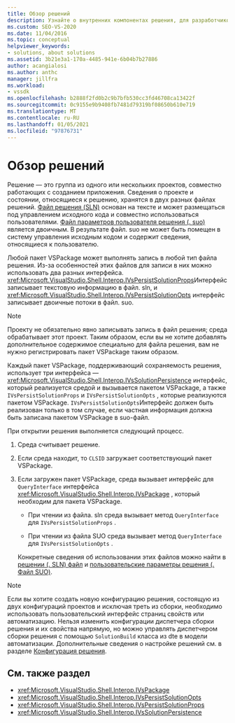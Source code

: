 ```yaml
---
title: Обзор решений
description: Узнайте о внутренних компонентах решения, для разработчиков расширений, которые хотят работать с решениями в расширениях Visual Studio.
ms.custom: SEO-VS-2020
ms.date: 11/04/2016
ms.topic: conceptual
helpviewer_keywords:
- solutions, about solutions
ms.assetid: 3b21e3a1-170a-4485-941e-6b04b7b27886
author: acangialosi
ms.author: anthc
manager: jillfra
ms.workload:
- vssdk
ms.openlocfilehash: b2888f2fd0b2c9b7bfb530cc3fd46708ca13422f
ms.sourcegitcommit: 0c9155e9b9408fb7481d79319bf08650b610e719
ms.translationtype: MT
ms.contentlocale: ru-RU
ms.lasthandoff: 01/05/2021
ms.locfileid: "97876731"
---
```

# <a name="solutions-overview"></a>Обзор решений

Решение — это группа из одного или нескольких проектов, совместно работающих с созданием приложения. Сведения о проекте и состоянии, относящиеся к решению, хранятся в двух разных файлах решений. [Файл решения (SLN)](solution-dot-sln-file.md) основан на тексте и может размещаться под управлением исходного кода и совместно использоваться пользователями. [Файл параметров пользователя решения (. suo)](solution-user-options-dot-suo-file.md) является двоичным. В результате файл. suo не может быть помещен в систему управления исходным кодом и содержит сведения, относящиеся к пользователю.

Любой пакет VSPackage может выполнять запись в любой тип файла решения. Из-за особенностей этих файлов для записи в них можно использовать два разных интерфейса. <xref:Microsoft.VisualStudio.Shell.Interop.IVsPersistSolutionProps>Интерфейс записывает текстовую информацию в файл. sln, и <xref:Microsoft.VisualStudio.Shell.Interop.IVsPersistSolutionOpts> интерфейс записывает двоичные потоки в файл. suo.

> [!NOTE]
> Проекту не обязательно явно записывать запись в файл решения; среда обрабатывает этот проект. Таким образом, если вы не хотите добавлять дополнительное содержимое специально для файла решения, вам не нужно регистрировать пакет VSPackage таким образом.

Каждый пакет VSPackage, поддерживающий сохраняемость решения, использует три интерфейса — <xref:Microsoft.VisualStudio.Shell.Interop.IVsSolutionPersistence> интерфейс, который реализуется средой и вызывается пакетом VSPackage, а также `IVsPersistSolutionProps` и `IVsPersistSolutionOpts` , которые реализуются пакетом VSPackage. `IVsPersistSolutionOpts`Интерфейс должен быть реализован только в том случае, если частная информация должна быть записана пакетом VSPackage в suo-файл.

При открытии решения выполняется следующий процесс.

1. Среда считывает решение.

2. Если среда находит, то `CLSID` загружает соответствующий пакет VSPackage.

3. Если загружен пакет VSPackage, среда вызывает интерфейс для `QueryInterface` интерфейса <xref:Microsoft.VisualStudio.Shell.Interop.IVsPackage> , который необходим для пакета VSPackage.

   - При чтении из файла. sln среда вызывает метод `QueryInterface` для `IVsPersistSolutionProps` .

   - При чтении из файла SUO среда вызывает метод `QueryInterface` для `IVsPersistSolutionOpts` .

   Конкретные сведения об использовании этих файлов можно найти в [решении (. SLN) файл](../../extensibility/internals/solution-dot-sln-file.md) и [пользовательские параметры решения (. Файл SUO)](../../extensibility/internals/solution-user-options-dot-suo-file.md).

> [!NOTE]
> Если вы хотите создать новую конфигурацию решения, состоящую из двух конфигураций проектов и исключая треть из сборки, необходимо использовать пользовательский интерфейс страниц свойств или автоматизацию. Нельзя изменить конфигурации диспетчера сборки решения и их свойства напрямую, но можно управлять диспетчером сборки решения с помощью `SolutionBuild` класса из dte в модели автоматизации. Дополнительные сведения о настройке решений см. в разделе [Конфигурация решения](../../extensibility/internals/solution-configuration.md).

## <a name="see-also"></a>См. также раздел

- <xref:Microsoft.VisualStudio.Shell.Interop.IVsPackage>
- <xref:Microsoft.VisualStudio.Shell.Interop.IVsPersistSolutionOpts>
- <xref:Microsoft.VisualStudio.Shell.Interop.IVsPersistSolutionProps>
- <xref:Microsoft.VisualStudio.Shell.Interop.IVsSolutionPersistence>
